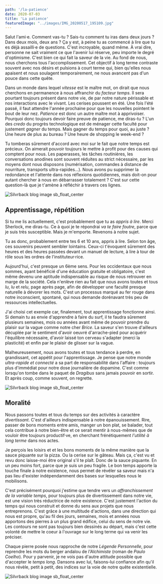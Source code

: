 ```yaml
---
path: '/la-patience'
date: 2020-07-03
title: 'La patience'
featuredImage: "../images/IMG_20200517_195109.jpg"
---
```


Salut l'ami·e. Comment vas-tu ? Sais-tu comment tu iras dans deux jours ? Dans deux mois, deux ans ? Ça y est, à peine tu as commencé à lire que tu es déjà assailli·e de questions. C'est incroyable, quand même. À vrai dire, personne ne sait vraiment ce que l'avenir lui réserve, peu importe le degré d'optimisme. C'est bien ce qui fait la saveur de la vie. Au fond de nous, nous cherchons tous l'accomplissement. Cet objectif à long terme contraste souvent avec nos désirs et pulsions à court terme qui, bien qu'elles nous apaisent et nous soulagent temporairement, ne nous avancent pas d'un pouce dans cette quête.

Dans un monde dans lequel  *vitesse* est le maître mot, on dirait que nous cherchons en permanence à nous affranchir du *facteur temps*. Il sera pourtant toujours présent dans notre vie, de par notre nature périssable et nos interactions avec le vivant. Les cerises poussent en été. Une fois l'été passé, il faut attendre l'année prochaine pour que les nouvelles pointent le bout de leur nez. *Patience* est donc un autre maître mot à apprivoiser. Pourquoi donc toujours devoir faire preuve de patience, me diras-tu ? L'un des *credo* du progrès technologique est de ménager cette faculté pour justement *gagner* du temps. Mais gagner du temps pour quoi, au juste ? Une heure de plus au bureau ? Une heure de shopping le week-end ?

Tu tomberas sûrement d'accord avec moi sur le fait que notre temps est précieux. On aimerait pouvoir toujours le mettre à profit pour des causes qui comptent pour nous. Les paperasses, les tâches routinières, les conversations anodines sont souvent réduites au strict nécessaire, par les moyens dont nous disposons (numérisation, commandes à distance de nourriture, transports ultra-rapides...). Nous avons pu supprimer la redondance et l'attente dans nos réflexions quotidiennes, mais doit-on pour autant chercher à nous en débarrasser totalement ? C'est sur cette question-là que je t'amène à réfléchir à travers ces lignes.

![Silvrback blog image sb_float_center](https://silvrback.s3.amazonaws.com/uploads/9203cd3b-59be-45df-a937-731b110d89fc/IMG_20200517_195109.jpg)

## Apprentissage, répétition

Si tu me lis actuellement, c'est probablement que tu as *appris à lire*. Merci Sherlock, me diras-tu. Ce à quoi je te répondrai *va te faire foutre*, parce que je suis très susceptible. Mais je m'emporte. Revenons à notre sujet.

Tu as donc, probablement entre tes 6 et 10 ans, appris à lire. Selon ton âge, ces souvenirs peuvent sembler lointains. Ceux-ci t'évoquent sûrement des heures et des heures passées devant un manuel de lecture, à lire à tour de rôle sous les ordres de l'instituteur·rice.

Aujourd'hui, c'est presque un 6ème sens. Pour les occidentaux que nous sommes, ayant bénéficié d'une éducation gratuite et obligatoire, c'est même devenu une aptitude indispensable au risque de nous retrouver en marge de la société. Cela n'enlève rien au fait que nous avons toutes et tous *lu*, *lu* et *relu*, page après page, afin de développer une faculté presque naturelle à dévorer les mots. C'est un processus marqué au fer rouge dans notre inconscient, spontané, qui nous demande dorénavant très peu de ressources intellectuelles.

J'ai choisi cet exemple car, finalement, tout apprentissage fonctionne ainsi. Si demain tu as envie d'apprendre à faire du surf, il te faudra sûrement plusieurs semaines, mois ou années avant même de pouvoir prendre du plaisir sur la vague comme notre cher *Brice*. La saveur s'en trouve d'ailleurs décuplée par le sentiment d'avoir oeuvré d'arrache-pied pour acquérir l'équilibre nécessaire, d'avoir laissé ton cerveau s'adapter (merci la plasticité) et enfin par le plaisir de glisser sur la vague.

Malheureusement, nous avons toutes et tous tendance à perdre, en grandissant, cet appétit pour l'apprentissage. Je pense que notre monde *ultra-rapide et connecté* a sa part de responsabilité dans l'affaire : toujours plus d'immédiat pour notre dose journalière de dopamine. C'est comme lorsqu'on tombe dans le paquet de *Dragibus* sans jamais pouvoir en sortir. Et après coup, comme souvent, on regrette.

![Silvrback blog image sb_float_center](https://silvrback.s3.amazonaws.com/uploads/9fc3365e-29b8-4469-944d-8a056fbe96ee/IMG_20200617_112817.jpg)

## Moralité

Nous passons toutes et tous du temps sur des activités à caractère *divertissant*. C'est d'ailleurs indispensable à notre épanouissement. Rire, passer de bons moments entre amis, manger un bon plat, se balader, tout cela contribue à notre bien-être et ce serait mentir à nous-mêmes que de vouloir être toujours productif·ve, en cherchant frénétiquement *l'utilité à long terme* dans nos actes.

Je perçois les loisirs et et les bons moments de la même manière que la sauce piquante sur la pizza. Ou la cerise sur le gâteau. Mais ça, c'est vu et revu donc laisse-moi être original s'il te plaît. Donc de la sauce piquante. En un peu moins fort, parce que je suis un peu fragile. Le bon temps apporte la touche finale à notre existence, nous permet de révéler sa saveur mais n'a pas lieu d'exister indépendamment des bases sur lesquelles nous le mobilisons.

C'est précisément pourquoi j'estime que tendre vers un *affranchissement de la variable temps*, pour toujours plus de divertissement dans notre vie, est une vision très réductrice de notre existence. C'est justement l'action du temps qui nous construit et donne du sens aux projets que nous entreprenons. C'est grâce à une multitude d'actions, dans une direction qui nous est propre, qu'au fil des jours, semaines, mois et années nous apportons des pierres à un plus grand édifice, celui du sens de notre vie. Les contours ne sont pas toujours bien dessinés au départ, mais c'est cette volonté de mettre le coeur à l'ouvrage sur le long terme qui va venir les préciser.

Chaque pierre posée nous rapproche de notre *Légende Personnelle*, pour reprendre les mots du berger andalou de *l'Alchimiste* (roman de *Paulo Coelho*). Pour y parvenir, je ne vois pas d'autre attitude possible que d'accepter le *temps long*. Dansons avec lui, faisons-lui confiance afin qu'il nous révèle, petit à petit, des indices sur la voie de notre quête existentielle.

![Silvrback blog image sb_float_center](https://silvrback.s3.amazonaws.com/uploads/b9dfd046-765b-4a1d-8a73-76d14fd2073a/IMG_20200620_113452_Bokeh.jpg)